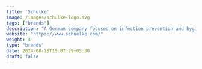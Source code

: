 ```yaml
---
title: 'Schülke'
image: /images/schulke-logo.svg
tags: ["brands"]
description: "A German company focused on infection prevention and hygiene solutions, offering disinfectants, antiseptics, and skin care products."
website: "https://www.schuelke.com/"
weight: 4
type: "brands"
date: 2024-08-28T19:07:29+05:30
draft: false
---
```

